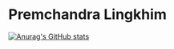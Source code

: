 # Premchandra Lingkhim
[![Anurag's GitHub stats](https://github-readme-stats.vercel.app/api?username=Prembooo)](https://github.com/Premboo/github-readme-stats)
